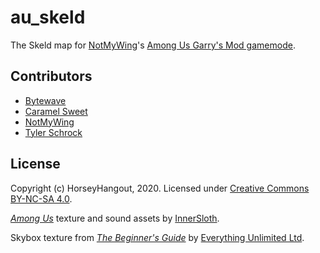 # au_skeld

The Skeld map for [NotMyWing](https://github.com/NotMyWing)'s [Among Us Garry's Mod gamemode](https://github.com/NotMyWing/GarrysModAmongUs).

## Contributors

- [Bytewave](https://github.com/BytewaveMLP)
- [Caramel Sweet](https://github.com/CaramelSweet)
- [NotMyWing](https://github.com/NotMyWing)
- [Tyler Schrock](https://github.com/Tschrock)

## License

Copyright (c) HorseyHangout, 2020. Licensed under [Creative Commons BY-NC-SA 4.0](/LICENSE).

[*Among Us*](https://store.steampowered.com/app/945360/Among_Us/) texture and sound assets by [InnerSloth](https://www.innersloth.com/).

Skybox texture from [*The Beginner's Guide*](https://store.steampowered.com/app/303210/The_Beginners_Guide/) by [Everything Unlimited Ltd](http://everythingunlimitedltd.com/).
